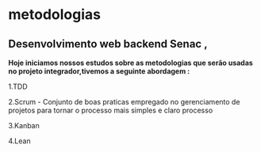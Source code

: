 # metodologias

## Desenvolvimento web backend Senac ,
<b>Hoje iniciamos nossos estudos sobre as metodologias que serão usadas no projeto integrador,tivemos a seguinte abordagem :</b>

1.TDD 

2.Scrum - Conjunto de boas praticas empregado no gerenciamento de projetos para tornar o processo mais simples e claro
processo 


3.Kanban

4.Lean

